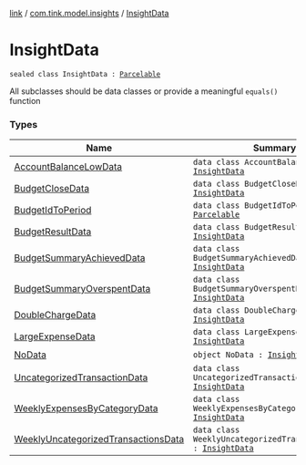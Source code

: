 [link](../../index.md) / [com.tink.model.insights](../index.md) / [InsightData](./index.md)

# InsightData

`sealed class InsightData : `[`Parcelable`](https://developer.android.com/reference/android/os/Parcelable.html)

All subclasses should be data classes or provide a meaningful `equals()` function

### Types

| Name | Summary |
|---|---|
| [AccountBalanceLowData](-account-balance-low-data/index.md) | `data class AccountBalanceLowData : `[`InsightData`](./index.md) |
| [BudgetCloseData](-budget-close-data/index.md) | `data class BudgetCloseData : `[`InsightData`](./index.md) |
| [BudgetIdToPeriod](-budget-id-to-period/index.md) | `data class BudgetIdToPeriod : `[`Parcelable`](https://developer.android.com/reference/android/os/Parcelable.html) |
| [BudgetResultData](-budget-result-data/index.md) | `data class BudgetResultData : `[`InsightData`](./index.md) |
| [BudgetSummaryAchievedData](-budget-summary-achieved-data/index.md) | `data class BudgetSummaryAchievedData : `[`InsightData`](./index.md) |
| [BudgetSummaryOverspentData](-budget-summary-overspent-data/index.md) | `data class BudgetSummaryOverspentData : `[`InsightData`](./index.md) |
| [DoubleChargeData](-double-charge-data/index.md) | `data class DoubleChargeData : `[`InsightData`](./index.md) |
| [LargeExpenseData](-large-expense-data/index.md) | `data class LargeExpenseData : `[`InsightData`](./index.md) |
| [NoData](-no-data.md) | `object NoData : `[`InsightData`](./index.md) |
| [UncategorizedTransactionData](-uncategorized-transaction-data/index.md) | `data class UncategorizedTransactionData : `[`InsightData`](./index.md) |
| [WeeklyExpensesByCategoryData](-weekly-expenses-by-category-data/index.md) | `data class WeeklyExpensesByCategoryData : `[`InsightData`](./index.md) |
| [WeeklyUncategorizedTransactionsData](-weekly-uncategorized-transactions-data/index.md) | `data class WeeklyUncategorizedTransactionsData : `[`InsightData`](./index.md) |
